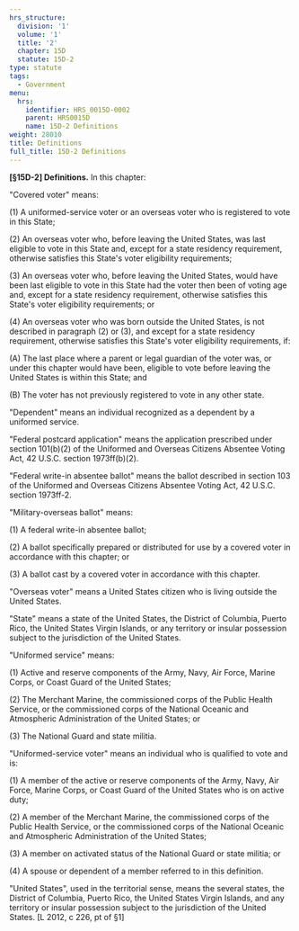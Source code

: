 ```yaml
---
hrs_structure:
  division: '1'
  volume: '1'
  title: '2'
  chapter: 15D
  statute: 15D-2
type: statute
tags:
  - Government
menu:
  hrs:
    identifier: HRS_0015D-0002
    parent: HRS0015D
    name: 15D-2 Definitions
weight: 28010
title: Definitions
full_title: 15D-2 Definitions
---
```

**[§15D-2] Definitions.** In this chapter:

"Covered voter" means:

(1) A uniformed-service voter or an overseas voter who is registered to vote in this State;

(2) An overseas voter who, before leaving the United States, was last eligible to vote in this State and, except for a state residency requirement, otherwise satisfies this State's voter eligibility requirements;

(3) An overseas voter who, before leaving the United States, would have been last eligible to vote in this State had the voter then been of voting age and, except for a state residency requirement, otherwise satisfies this State's voter eligibility requirements; or

(4) An overseas voter who was born outside the United States, is not described in paragraph (2) or (3), and except for a state residency requirement, otherwise satisfies this State's voter eligibility requirements, if:

(A) The last place where a parent or legal guardian of the voter was, or under this chapter would have been, eligible to vote before leaving the United States is within this State; and

(B) The voter has not previously registered to vote in any other state.

"Dependent" means an individual recognized as a dependent by a uniformed service.

"Federal postcard application" means the application prescribed under section 101(b)(2) of the Uniformed and Overseas Citizens Absentee Voting Act, 42 U.S.C. section 1973ff(b)(2).

"Federal write-in absentee ballot" means the ballot described in section 103 of the Uniformed and Overseas Citizens Absentee Voting Act, 42 U.S.C. section 1973ff-2.

"Military-overseas ballot" means:

(1) A federal write-in absentee ballot;

(2) A ballot specifically prepared or distributed for use by a covered voter in accordance with this chapter; or

(3) A ballot cast by a covered voter in accordance with this chapter.

"Overseas voter" means a United States citizen who is living outside the United States.

"State" means a state of the United States, the District of Columbia, Puerto Rico, the United States Virgin Islands, or any territory or insular possession subject to the jurisdiction of the United States.

"Uniformed service" means:

(1) Active and reserve components of the Army, Navy, Air Force, Marine Corps, or Coast Guard of the United States;

(2) The Merchant Marine, the commissioned corps of the Public Health Service, or the commissioned corps of the National Oceanic and Atmospheric Administration of the United States; or

(3) The National Guard and state militia.

"Uniformed-service voter" means an individual who is qualified to vote and is:

(1) A member of the active or reserve components of the Army, Navy, Air Force, Marine Corps, or Coast Guard of the United States who is on active duty;

(2) A member of the Merchant Marine, the commissioned corps of the Public Health Service, or the commissioned corps of the National Oceanic and Atmospheric Administration of the United States;

(3) A member on activated status of the National Guard or state militia; or

(4) A spouse or dependent of a member referred to in this definition.

"United States", used in the territorial sense, means the several states, the District of Columbia, Puerto Rico, the United States Virgin Islands, and any territory or insular possession subject to the jurisdiction of the United States. [L 2012, c 226, pt of §1]